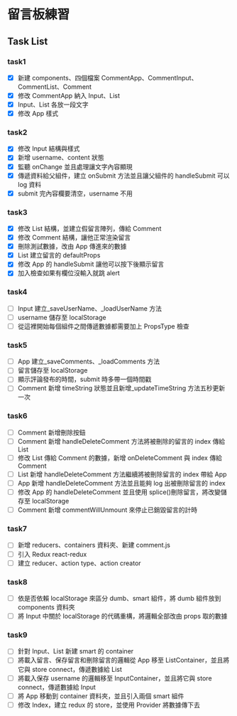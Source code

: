 # 留言板練習

## Task List

### task1

- [x] 新建 components、四個檔案 CommentApp、CommentInput、CommentList、Comment
- [x] 修改 CommentApp 納入 Input、List
- [x] Input、List 各放一段文字
- [x] 修改 App 樣式

### task2

- [x] 修改 Input 結構與樣式
- [x] 新增 username、content 狀態
- [x] 監聽 onChange 並且處理讓文字內容顯現
- [x] 傳遞資料給父組件，建立 onSubmit 方法並且讓父組件的 handleSubmit 可以 log 資料
- [x] submit 完內容欄要清空，username 不用

### task3

- [x] 修改 List 結構，並建立假留言陣列，傳給 Comment
- [x] 修改 Comment 結構，讓他正常渲染留言
- [x] 刪除測試數據，改由 App 傳進來的數據
- [x] List 建立留言的 defaultProps
- [x] 修改 App 的 handleSubmit 讓他可以按下後顯示留言
- [x] 加入檢查如果有欄位沒輸入就跳 alert

### task4

- [ ] Input 建立\_saveUserName、\_loadUserName 方法
- [ ] username 儲存至 localStorage
- [ ] 從這裡開始每個組件之間傳遞數據都需要加上 PropsType 檢查

### task5

- [ ] App 建立\_saveComments、\_loadComments 方法
- [ ] 留言儲存至 localStorage
- [ ] 顯示評論發布的時間，submit 時多帶一個時間戳
- [ ] Comment 新增 timeString 狀態並且新增\_updateTimeString 方法五秒更新一次

### task6

- [ ] Comment 新增刪除按鈕
- [ ] Comment 新增 handleDeleteComment 方法將被刪除的留言的 index 傳給 List
- [ ] 修改 List 傳給 Comment 的數據，新增 onDeleteComment 與 index 傳給 Comment
- [ ] List 新增 handleDeleteComment 方法繼續將被刪除留言的 index 帶給 App
- [ ] App 新增 handleDeleteComment 方法並且能夠 log 出被刪除留言的 index
- [ ] 修改 App 的 handleDeleteComment 並且使用 splice()刪除留言，將改變儲存至 localStorage
- [ ] Comment 新增 commentWillUnmount 來停止已銷毀留言的計時

### task7

- [ ] 新增 reducers、containers 資料夾、新建 comment.js
- [ ] 引入 Redux react-redux
- [ ] 建立 reducer、action type、action creator

### task8

- [ ] 依是否依賴 localStorage 來區分 dumb、smart 組件，將 dumb 組件放到 components 資料夾
- [ ] 將 Input 中關於 localStorage 的代碼重構，將邏輯全部改由 props 取的數據

### task9

- [ ] 針對 Input、List 新建 smart 的 container
- [ ] 將載入留言、保存留言和刪除留言的邏輯從 App 移至 ListContainer，並且將它與 store connect，傳遞數據給 List
- [ ] 將載入保存 username 的邏輯移至 InputContainer，並且將它與 store connect，傳遞數據給 Input
- [ ] 將 App 移動到 container 資料夾，並且引入兩個 smart 組件
- [ ] 修改 Index，建立 redux 的 store，並使用 Provider 將數據傳下去
